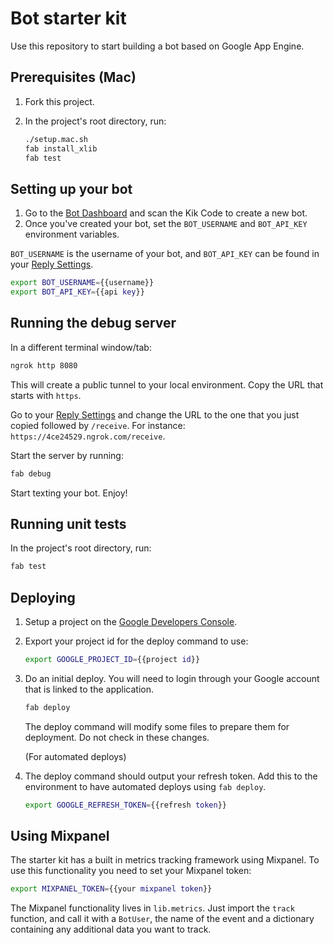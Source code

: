 # Bot starter kit

Use this repository to start building a bot based on Google App Engine.

## Prerequisites (Mac)

1. Fork this project.

2. In the project's root directory, run:

    ```sh
    ./setup.mac.sh
    fab install_xlib
    fab test
    ```

## Setting up your bot

1. Go to the [Bot Dashboard](https://engine.kik.com) and scan the Kik Code to create a new bot.
2. Once you've created your bot, set the `BOT_USERNAME` and `BOT_API_KEY` environment variables.

`BOT_USERNAME` is the username of your bot,
and `BOT_API_KEY` can be found in your [Reply Settings](https://engine.kik.com/#/engine).

```sh
export BOT_USERNAME={{username}}
export BOT_API_KEY={{api key}}
```

## Running the debug server

In a different terminal window/tab:

```sh
ngrok http 8080
```
This will create a public tunnel to your local environment. Copy the URL that starts with `https`.

Go to your [Reply Settings](https://engine.kik.com/#/engine) and change the URL to the one that you just copied followed by `/receive`.
For instance: `https://4ce24529.ngrok.com/receive`.

Start the server by running:

```sh
fab debug
```

Start texting your bot. Enjoy!

## Running unit tests

In the project's root directory, run:

```sh
fab test
```

## Deploying

1. Setup a project on the [Google Developers Console](https://console.developers.google.com/).

2. Export your project id for the deploy command to use:

    ```sh
    export GOOGLE_PROJECT_ID={{project id}}
    ```

3. Do an initial deploy. You will need to login through your Google account that is linked to the application.

    ```sh
    fab deploy
    ```

    The deploy command will modify some files to prepare them for deployment. Do not check in these changes.

    (For automated deploys)

4. The deploy command should output your refresh token. Add this to the environment to have automated deploys using `fab deploy`.

    ```sh
    export GOOGLE_REFRESH_TOKEN={{refresh token}}
    ```

## Using Mixpanel

The starter kit has a built in metrics tracking framework using Mixpanel. To use this functionality you need to set
your Mixpanel token:

```sh
export MIXPANEL_TOKEN={{your mixpanel token}}
```

The Mixpanel functionality lives in `lib.metrics`. Just import the `track` function, and call it with a `BotUser`, the
name of the event and a dictionary containing any additional data you want to track.